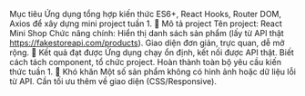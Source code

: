 Mục tiêu
Ứng dụng tổng hợp kiến thức ES6+, React Hooks, Router DOM, Axios để xây dựng mini project tuần 1.
🔹 Mô tả project
Tên project: React Mini Shop
Chức năng chính:
Hiển thị danh sách sản phẩm (lấy từ API thật https://fakestoreapi.com/products).
Giao diện đơn giản, trực quan, dễ mở rộng.
🔹 Kết quả đạt được
Ứng dụng chạy ổn định, kết nối được API thật.
Biết cách tách component, tổ chức project.
Hoàn thành toàn bộ yêu cầu kiến thức tuần 1.
🔹 Khó khăn
Một số sản phẩm không có hình ảnh hoặc dữ liệu lỗi từ API.
Cần tối ưu thêm về giao diện (CSS/Responsive).